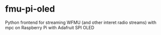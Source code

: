 fmu-pi-oled
===========
Python frontend for streaming WFMU (and other interet radio streams) with mpc on Raspberry Pi with Adafruit SPI OLED
